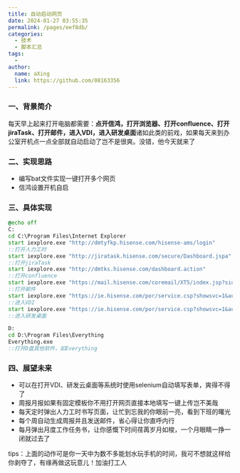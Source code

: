 ```yaml
---
title: 自动启动网页
date: 2024-01-27 03:55:35
permalink: /pages/eef8db/
categories:
  - 技术
  - 脚本汇总
tags:
  - 
author: 
  name: aXing
  link: https://github.com/08163356
---
```







### 一、背景简介

每天早上起来打开电脑都需要：**点开信鸿，打开浏览器、打开confluence、打开jiraTask、打开邮件，进入VDI，进入研发桌面**诸如此类的前戏，如果每天来到办公室开机点一点全部就自动启动了岂不是很爽。没错，他今天就来了

### 二、实现思路

- 编写bat文件实现一键打开多个网页
- 信鸿设置开机自启

### 三、具体实现

```bat
@echo off
C:
cd C:\Program Files\Internet Explorer
start iexplore.exe "http://dmtyfkp.hisense.com/hisense-ams/login"
::打开人力工时
start iexplore.exe "http://jiratask.hisense.com/secure/Dashboard.jspa"
::打开jiraTask
start iexplore.exe "http://dmtks.hisense.com/dashboard.action"
::打开confluence
start iexplore.exe "https://mail.hisense.com/coremail/XT5/index.jsp?sid=BAyCFXvvkKvSUSStCGvvoXwqPJrnKeGa#mail.list|{"fid":1}"
::打开邮件
start iexplore.exe "https://ie.hisense.com/por/service.csp?showsvc=1&autoOpen=1&rnd=aihdlejbmnk"
::进入VDI
start iexplore.exe "https://ie.hisense.com/por/service.csp?showsvc=1&autoOpen=1&rnd=aihdlejbmnk"
::进入研发桌面

D:
cd D:\Program Files\Everything
Everything.exe
::打开D盘其他软件，如Everything
```

### 四、展望未来

- 可以在打开VDI、研发云桌面等系统时使用selenium自动填写表单，爽得不得了
- 周报月报如果有固定模板你不用打开网页直接本地填写一键上传岂不美哉
- 每天定时弹出人力工时书写页面，让忙到忘我的你眼前一亮，看到下班的曙光
- 每个周自动生成周报并且发送邮件，省心得让你直呼内行
- 每月弹出月度工作任务书，让你感慨下时间荏苒岁月如梭，一个月眼睛一挣一闭就过去了

tips：上面的动作可是你一天中为数不多能划水玩手机的时间，我可不想就这样给你剥夺了，有缘再做这玩意儿！加油打工人

